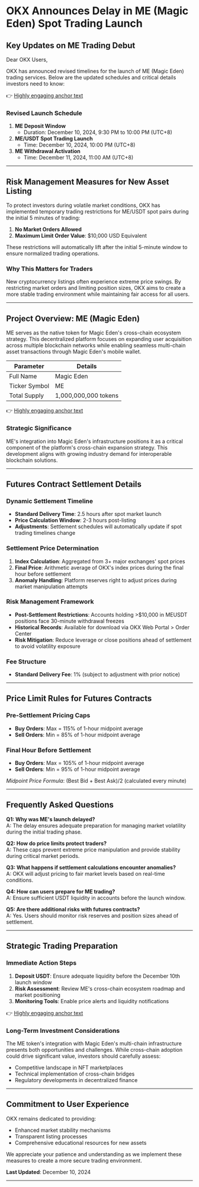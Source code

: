 # OKX Announces Delay in ME (Magic Eden) Spot Trading Launch  

## Key Updates on ME Trading Debut  

Dear OKX Users,  

OKX has announced revised timelines for the launch of ME (Magic Eden) trading services. Below are the updated schedules and critical details investors need to know:  

👉 [Highly engaging anchor text](https://bit.ly/okx-bonus)  

### Revised Launch Schedule  
1. **ME Deposit Window**  
   - Duration: December 10, 2024, 9:30 PM to 10:00 PM (UTC+8)  
2. **ME/USDT Spot Trading Launch**  
   - Time: December 10, 2024, 10:00 PM (UTC+8)  
3. **ME Withdrawal Activation**  
   - Time: December 11, 2024, 11:00 AM (UTC+8)  

---

## Risk Management Measures for New Asset Listing  

To protect investors during volatile market conditions, OKX has implemented temporary trading restrictions for ME/USDT spot pairs during the initial 5 minutes of trading:  

1. **No Market Orders Allowed**  
2. **Maximum Limit Order Value**: $10,000 USD Equivalent  

These restrictions will automatically lift after the initial 5-minute window to ensure normalized trading operations.  

### Why This Matters for Traders  
New cryptocurrency listings often experience extreme price swings. By restricting market orders and limiting position sizes, OKX aims to create a more stable trading environment while maintaining fair access for all users.  

---

## Project Overview: ME (Magic Eden)  

ME serves as the native token for Magic Eden's cross-chain ecosystem strategy. This decentralized platform focuses on expanding user acquisition across multiple blockchain networks while enabling seamless multi-chain asset transactions through Magic Eden's mobile wallet.  

| Parameter          | Details                |  
|---------------------|------------------------|  
| Full Name           | Magic Eden             |  
| Ticker Symbol       | ME                     |  
| Total Supply        | 1,000,000,000 tokens   |  

👉 [Highly engaging anchor text](https://bit.ly/okx-bonus)  

### Strategic Significance  
ME's integration into Magic Eden's infrastructure positions it as a critical component of the platform's cross-chain expansion strategy. This development aligns with growing industry demand for interoperable blockchain solutions.  

---

## Futures Contract Settlement Details  

### Dynamic Settlement Timeline  
- **Standard Delivery Time**: 2.5 hours after spot market launch  
- **Price Calculation Window**: 2-3 hours post-listing  
- **Adjustments**: Settlement schedules will automatically update if spot trading timelines change  

### Settlement Price Determination  
1. **Index Calculation**: Aggregated from 3+ major exchanges' spot prices  
2. **Final Price**: Arithmetic average of OKX's index prices during the final hour before settlement  
3. **Anomaly Handling**: Platform reserves right to adjust prices during market manipulation attempts  

### Risk Management Framework  
- **Post-Settlement Restrictions**: Accounts holding >$10,000 in MEUSDT positions face 30-minute withdrawal freezes  
- **Historical Records**: Available for download via OKX Web Portal > Order Center  
- **Risk Mitigation**: Reduce leverage or close positions ahead of settlement to avoid volatility exposure  

### Fee Structure  
- **Standard Delivery Fee**: 1% (subject to adjustment with prior notice)  

---

## Price Limit Rules for Futures Contracts  

### Pre-Settlement Pricing Caps  
- **Buy Orders**: Max = 115% of 1-hour midpoint average  
- **Sell Orders**: Min = 85% of 1-hour midpoint average  

### Final Hour Before Settlement  
- **Buy Orders**: Max = 105% of 1-hour midpoint average  
- **Sell Orders**: Min = 95% of 1-hour midpoint average  

*Midpoint Price Formula*: (Best Bid + Best Ask)/2 (calculated every minute)  

---

## Frequently Asked Questions  

**Q1: Why was ME's launch delayed?**  
A: The delay ensures adequate preparation for managing market volatility during the initial trading phase.  

**Q2: How do price limits protect traders?**  
A: These caps prevent extreme price manipulation and provide stability during critical market periods.  

**Q3: What happens if settlement calculations encounter anomalies?**  
A: OKX will adjust pricing to fair market levels based on real-time conditions.  

**Q4: How can users prepare for ME trading?**  
A: Ensure sufficient USDT liquidity in accounts before the launch window.  

**Q5: Are there additional risks with futures contracts?**  
A: Yes. Users should monitor risk reserves and position sizes ahead of settlement.  

---

## Strategic Trading Preparation  

### Immediate Action Steps  
1. **Deposit USDT**: Ensure adequate liquidity before the December 10th launch window  
2. **Risk Assessment**: Review ME's cross-chain ecosystem roadmap and market positioning  
3. **Monitoring Tools**: Enable price alerts and liquidity notifications  

👉 [Highly engaging anchor text](https://bit.ly/okx-bonus)  

### Long-Term Investment Considerations  
The ME token's integration with Magic Eden's multi-chain infrastructure presents both opportunities and challenges. While cross-chain adoption could drive significant value, investors should carefully assess:  
- Competitive landscape in NFT marketplaces  
- Technical implementation of cross-chain bridges  
- Regulatory developments in decentralized finance  

---

## Commitment to User Experience  

OKX remains dedicated to providing:  
- Enhanced market stability mechanisms  
- Transparent listing processes  
- Comprehensive educational resources for new assets  

We appreciate your patience and understanding as we implement these measures to create a more secure trading environment.  

**Last Updated**: December 10, 2024  

---  